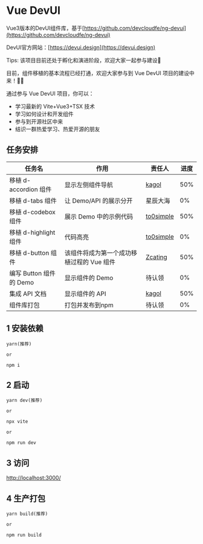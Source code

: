 # Vue DevUI

Vue3版本的DevUI组件库，基于[https://github.com/devcloudfe/ng-devui](https://github.com/devcloudfe/ng-devui)

DevUI官方网站：[https://devui.design](https://devui.design)

Tips: 该项目目前还处于孵化和演进阶段，欢迎大家一起参与建设🤝

目前，组件移植的基本流程已经打通，欢迎大家参与到 Vue DevUI 项目的建设中来！👏🎉

通过参与 Vue DevUI 项目，你可以：
- 学习最新的 Vite+Vue3+TSX 技术
- 学习如何设计和开发组件
- 参与到开源社区中来
- 结识一群热爱学习、热爱开源的朋友

## 任务安排

|任务名                 |作用                               |责任人|进度|
|--                    |--                                 |--|--|
|移植 d-accordion 组件  |显示左侧组件导航                      |[kagol](https://github.com/kagol)|50%|
|移植 d-tabs 组件       |让 Demo/API 的展示分开               |星辰大海|0%|
|移植 d-codebox 组件    |展示 Demo 中的示例代码                |[to0simple](https://github.com/to0simple)|50%|
|移植 d-highlight 组件  |代码高亮                             |[to0simple](https://github.com/to0simple)|0%|
|移植 d-button 组件     |该组件将成为第一个成功移植过程的 Vue 组件|[Zcating](https://github.com/Zcating)|50%|
|编写 Button 组件的 Demo|显示组件的 Demo                      |待认领|0%|
|集成 API 文档          |显示组件的 API                       |[kagol](https://github.com/kagol)|50%|
|组件库打包             |打包并发布到npm                       |待认领|0%|

## 1 安装依赖

```
yarn(推荐)

or

npm i
```

## 2 启动

```
yarn dev(推荐)

or

npx vite

or

npm run dev
```

## 3 访问

[http://localhost:3000/](http://localhost:3000/)

## 4 生产打包

```
yarn build(推荐)

or

npm run build
```
